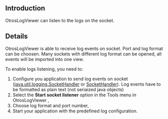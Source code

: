 ## Introduction ##

OtrosLogViewer can listen to the logs on the socket.

## Details ##
OtrosLogViewer is able to receive log events on socket. Port and log format can be choosen. Many sockets with different log format can be opened, all events will be imported into one view.

To enable logs listening, you need to:

  1. Configure you application to send log events on socket ([java.util.logging.SocketHandler](http://java.sun.com/j2se/1.4.2/docs/api/java/util/logging/SocketHandler.html) or [SocketHandler](http://docs.oracle.com/javase/1.4.2/docs/api/java/util/logging/SocketHandler.html)). Log events have to be formatted as plain text (not seriaized java objects)
  1. Select the **Start socket listener** option in the Tools menu in OtrosLogViewer ,
  1. Choose log format and port number,
  1. Start your application with the predefined log configuration.



